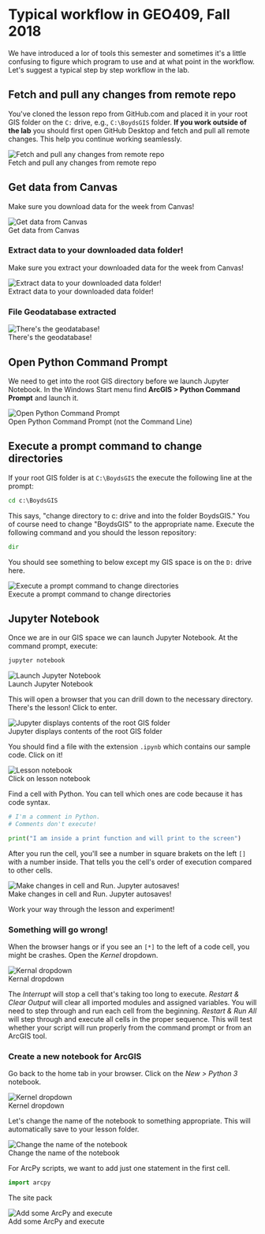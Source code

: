 # Typical workflow in GEO409, Fall 2018

We have introduced a lor of tools this semester and sometimes it's a little confusing to figure which program to use and at what point in the workflow. Let's suggest a typical step by step workflow in the lab.

## Fetch and pull any changes from remote repo

You've cloned the lesson repo from GitHub.com and placed it in your root GIS folder on the `C:` drive, e.g., `C:\BoydsGIS` folder. **If you work outside of the lab** you should first open GitHub Desktop and fetch and pull all remote changes. This help you continue working seamlessly. 

![Fetch and pull any changes from remote repo](graphics/a01.png)    
Fetch and pull any changes from remote repo

## Get data from Canvas

Make sure you download data for the week from Canvas!

![Get data from Canvas](graphics/a05.png)   
Get data from Canvas

### Extract data to your downloaded data folder!

Make sure you extract your downloaded data for the week from Canvas!

![Extract data to your downloaded data folder!](graphics/a06.png)   
Extract data to your downloaded data folder!

### File Geodatabase extracted

![There's the geodatabase!](graphics/a07.png)   
There's the geodatabase!

## Open Python Command Prompt

We need to get into the root GIS directory before we launch Jupyter Notebook. In the Windows Start menu find **ArcGIS > Python Command Prompt** and launch it.

![Open Python Command Prompt](graphics/a02.png)   
Open Python Command Prompt (not the Command Line)

## Execute a prompt command to change directories

If your root GIS folder is at `C:\BoydsGIS` the execute the following line at the prompt:

```bat
cd c:\BoydsGIS
```
This says, "change directory to c: drive and into the folder BoydsGIS." You of course need to change "BoydsGIS" to the appropriate name. Execute the following command and you should the lesson repository:

```bat
dir
```

You should see something to below except my GIS space is on the `D:` drive here.

![Execute a prompt command to change directories](graphics/a03.png)   
Execute a prompt command to change directories

## Jupyter Notebook

Once we are in our GIS space we can launch Jupyter Notebook. At the command prompt, execute:

```bat
jupyter notebook
```

![Launch Jupyter Notebook](graphics/a04.png)   
Launch Jupyter Notebook

This will open a browser that you can drill down to the necessary directory. There's the lesson! Click to enter.

![Jupyter displays contents of the root GIS folder](graphics/a08.png)   
Jupyter displays contents of the root GIS folder

You should find a file with the extension `.ipynb` which contains our sample code. Click on it!

![Lesson notebook](graphics/a09.png)   
Click on lesson notebook

Find a cell with Python. You can tell which ones are code because it has code syntax.

```python
# I'm a comment in Python.
# Comments don't execute!

print("I am inside a print function and will print to the screen")
```

After you run the cell, you'll see a number in square brakets on the left `[]` with a number inside. That tells you the cell's order of execution compared to other cells. 

![Make changes in cell and Run. Jupyter autosaves!](graphics/a10.png)   
Make changes in cell and Run. Jupyter autosaves!

Work your way through the lesson and experiment!

### Something will go wrong!

When the browser hangs or if you see an `[*]` to the left of a code cell, you might be crashes. Open the *Kernel* dropdown. 

![Kernal dropdown](graphics/a11.png)   
Kernal dropdown

The *Interrupt* will stop a cell that's taking too long to execute. *Restart & Clear Output* will clear all imported modules and assigned variables. You will need to step through and run each cell from the beginning. *Restart & Run All* will step through and execute all cells in the proper sequence. This will test whether your script will run properly from the command prompt or from an ArcGIS tool.

### Create a new notebook for ArcGIS

Go back to the home tab in your browser. Click on the *New > Python 3* notebook.

![Kernel dropdown](graphics/a12.png)   
Kernel dropdown

Let's change the name of the notebook to something appropriate. This will automatically save to your lesson folder.

![Change the name of the notebook](graphics/a13.png)   
Change the name of the notebook

For ArcPy scripts, we want to add just one statement in the first cell.

```python
import arcpy
```

The site pack

![Add some ArcPy and execute](graphics/a14.png)   
Add some ArcPy and execute
